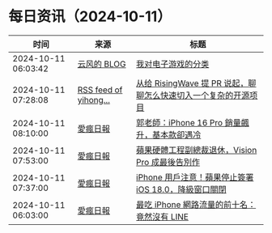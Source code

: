 ﻿# 每日资讯（2024-10-11）

|时间|来源|标题|
|---|---|---|
|2024-10-11 06:03:42|[云风的 BLOG](http://blog.codingnow.com/atom.xml)|[我对电子游戏的分类](https://blog.codingnow.com/2024/10/classification_of_games.html)|
|2024-10-11 07:28:08|[RSS feed of yihong...](https://raw.githubusercontent.com/yihong0618/gitblog/master/feed.xml)|[从给 RisingWave 提 PR 说起，聊聊怎么快速切入一个复杂的开源项目](https://github.com/yihong0618/gitblog/issues/296)|
|2024-10-11 08:10:00|[愛瘋日報](http://www.iphonetaiwan.org/feeds/posts/default)|[郭老師：iPhone 16 Pro 銷量飆升，基本款卻遇冷](https://www.iphonetaiwan.org/2024/10/iphone-16-pro-vs-base-sales.html)|
|2024-10-11 07:53:00|[愛瘋日報](http://www.iphonetaiwan.org/feeds/posts/default)|[蘋果硬體工程副總裁退休，Vision Pro 成最後告別作](https://www.iphonetaiwan.org/2024/10/apple-exec-riccio-retires-vision-pro.html)|
|2024-10-11 07:37:00|[愛瘋日報](http://www.iphonetaiwan.org/feeds/posts/default)|[iPhone 用戶注意！蘋果停止簽署 iOS 18.0，降級窗口關閉](https://www.iphonetaiwan.org/2024/10/iphone-ios18-downgrade.html)|
|2024-10-11 06:03:00|[愛瘋日報](http://www.iphonetaiwan.org/feeds/posts/default)|[最吃 iPhone 網路流量的前十名：竟然沒有 LINE](https://www.iphonetaiwan.org/2024/10/iphone-app-data-usage.html)|
